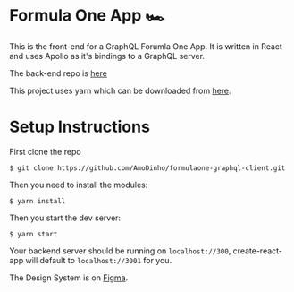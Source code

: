 # Formula One App 🏎


This is the front-end for a GraphQL Forumla One App. It is written in React and uses Apollo as it's bindings to a GraphQL server.

The back-end repo is [here](https://github.com/AmoDinho/formulaone-graphql/blob/master/README.md)


This project uses yarn which can be downloaded from [here](https://yarnpkg.com/en/).


# Setup Instructions

First clone the repo

```
$ git clone https://github.com/AmoDinho/formulaone-graphql-client.git 

```

Then you need to install the modules: 

```
$ yarn install
```


Then you start the dev server:

```
$ yarn start

```

Your backend server should be running on `localhost://300`, create-react-app will default to `localhost://3001` for you.



The Design System is on [Figma](https://www.figma.com/file/CmYEyRWOtCuT2fgiTZrsNsMp/F1-App?node-id=0%3A1). 
